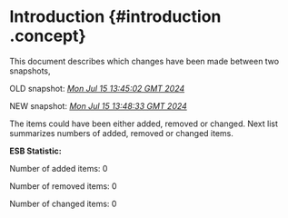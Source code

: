 # Introduction {#introduction .concept}

This document describes which changes have been made between two snapshots,

OLD snapshot: *[Mon Jul 15 13:45:02 GMT 2024](../../1721051102147/html/index.md)*

NEW snapshot: *[Mon Jul 15 13:48:33 GMT 2024](../../1721051313592/html/index.md)*

The items could have been either added, removed or changed. Next list summarizes numbers of added, removed or changed items.

**ESB Statistic:**

Number of added items: 0

Number of removed items: 0

Number of changed items: 0

